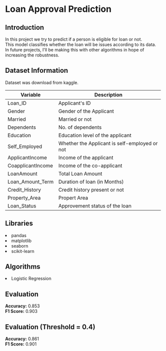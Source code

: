 # Loan Approval Prediction


## Introduction

In this project we try to predict if a person is eligible for loan or not.  
This model classifies whether the loan will be issues according to its data.
In future projects, I'll be making this with other algorithms in hope of increasing the robustness.  

## Dataset Information

Dataset was download from kaggle.  

Variable | Description
----------|--------------
Loan_ID | Applicant's ID
Gender | Gender of the Applicant
Married | Married or not
Dependents | No. of dependents
Education | Education level of the applicant
Self_Employed | Whether the Applicant is self-employed or not
ApplicantIncome | Income of the applicant
CoapplicantIncome | Income of the co-applicant
LoanAmount | Total Loan Amount
Loan_Amount_Term | Duration of loan (in Months)
Credit_History | Credit history present or not
Property_Area | Propert Area
Loan_Status | Approvement status of the loan

## Libraries

<li>pandas</li>
<li>matplotlib</li>
<li>seaborn</li>
<li>scikit-learn</li>

## Algorithms

<li>Logistic Regression</li>

## Evaluation
 
**Accuracy:** 0.853  
**F1 Score:** 0.903  

## Evaluation (Threshold = 0.4)  
 
**Accuracy:** 0.861  
**F1 Score:** 0.901  
